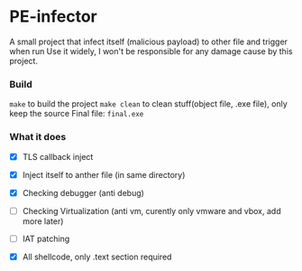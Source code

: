 # PE-infector
A small project that infect itself (malicious payload) to other file and trigger when run
Use it widely, I won't be responsible for any damage cause by this project.
### Build
``make`` to build the project
``make clean`` to clean stuff(object file, .exe file), only keep the source
Final file: ``final.exe``


### What it does
- [x] TLS callback inject
- [x] Inject itself to anther file (in same directory)
- [x] Checking debugger (anti debug)
- [ ] Checking Virtualization (anti vm, curently only vmware and vbox, add more later)
- [ ] IAT patching
- [x] All shellcode, only .text section required

